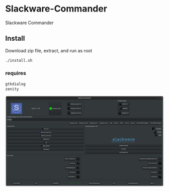 # Slackware-Commander
Slackware Commander

## Install
Download zip file, extract, and run as root 
```
./install.sh
```
### requires
```
gtkdialog
zenity
```
![Slackware-Commander](https://github.com/rizitis/Slackware-Commander/raw/main/Slackware-Commander.png)
